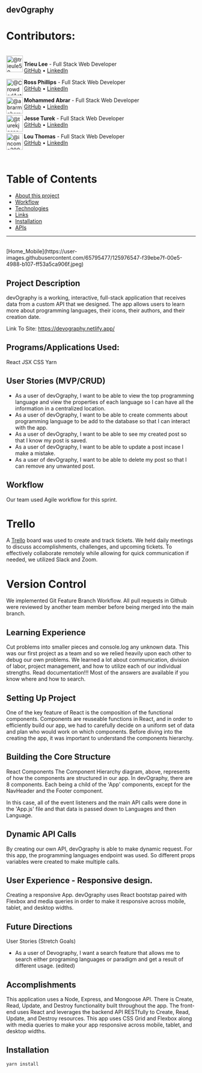 ## devOgraphy

# Contributors:

<br />
<img  align="left" class="avatar avatar-user" src="https://avatars.githubusercontent.com/u/83842451?v=4" width="44" height="44" alt="@trieule50">

**Trieu Lee** - Full Stack Web Developer<br>
[GitHub](https://github.com/trieule50) • [LinkedIn](https://www.linkedin.com/in/trieule1/)

<img  align="left" class="avatar avatar-user" src="https://avatars.githubusercontent.com/u/65795477?v=4" width="44" height="44" alt="@CrowdedAstronaut">

**Ross Phillips** - Full Stack Web Developer<br>
[GitHub](https://github.com/CrowdedAstronaut) • [LinkedIn](https://www.linkedin.com/in/johnrossphillips/)

<img align="left" class="avatar avatar-user" src="https://avatars.githubusercontent.com/u/83424322?v=4" width="44" height="44" alt="@abrarmohammed109">

**Mohammed Abrar** - Full Stack Web Developer<br>
[GitHub](https://github.com/abrarmohammed109) • [LinkedIn](https://www.linkedin.com/in/abrarmohammed/)

<img align="left" class="avatar avatar-user" src="https://avatars.githubusercontent.com/u/77644242?v=4" width="44" height="44" alt="@turekjesse">

**Jesse Turek** - Full Stack Web Developer<br>
[GitHub](https://github.com/turekjesse) • [LinkedIn](https://www.linkedin.com/in/turekjesse/)

<img align="left" class="avatar avatar-user" src="https://avatars.githubusercontent.com/u/84121059?v=4" width="44" height="44" alt="@income3000">

**Lou Thomas** - Full Stack Web Developer<br>
[GitHub](https://github.com/income3000) • [LinkedIn](https://www.linkedin.com/in/lou-thomas/)

<br />

# Table of Contents

- [About this project](#about)
- [Workflow](#workflow)
- [Technologies](#technologies)
- [Links](#links)
- [Installation](#install)
- [APIs](#apis)

<hr />
<br />
[Home_Mobile](https://user-images.githubusercontent.com/65795477/125976547-f39ebe7f-00e5-4988-b107-ff53a5ca906f.jpeg)

## Project Description

devOgraphy is a working, interactive, full-stack application that receives data from a custom API that we designed. The app allows users to learn more about programming languages, their icons, their authors, and their creation date.

Link To Site: https://devography.netlify.app/

## Programs/Applications Used:

React
JSX
CSS
Yarn

## User Stories (MVP/CRUD)

- As a user of devOgraphy, I want to be able to view the top programming language and view the properties of each language so I can have all the information in a centralized location.
- As a user of devOgraphy, I want to be able to create comments about programming language to be add to the database so that I can interact with the app.
- As a user of devOgraphy, I want to be able to see my created post so that I know my post is saved.
- As a user of devOgraphy, I want to be able to update a post incase I make a mistake.
- As a user of devOgraphy, I want to be able to delete my post so that I can remove any unwanted post.

## Workflow
Our team used Agile workflow for this sprint.

# Trello
A [Trello](https://trello.com/b/wuiNN4iB/devography) board was used to create and track tickets. We held daily meetings to discuss accomplishments, challenges, and upcoming tickets. To effectively collaborate remotely while allowing for quick communication if needed, we utilized Slack and Zoom.   

# Version Control
We implemented Git Feature Branch Workflow. All pull requests in Github were reviewed by another team member before being merged into the main branch.
## Learning Experience

Cut problems into smaller pieces and console.log any unknown data. This was our first project as a team and so we relied heavily upon each other to debug our own problems. We learned a lot about communication, division of labor, project management, and how to utilize each of our individual strengths. Read documentation!!! Most of the answers are available if you know where and how to search.

## Setting Up Project

One of the key feature of React is the composition of the functional components. Components are reuseable functions in React, and in order to efficiently build our app, we had to carefully decide on a uniform set of data and plan who would work on which components. Before diving into the creating the app, it was important to understand the components hierarchy.

## Building the Core Structure

React Components
The Component Hierarchy diagram, above, represents of how the components are structured in our app. In devOgraphy, there are 8 components. Each being a child of the 'App' components, except for the NavHeader and the Footer component.

In this case, all of the event listeners and the main API calls were done in the 'App.js' file and that data is passed down to Languages and then Language.

## Dynamic API Calls

By creating our own API, devOgraphy is able to make dynamic request. For this app, the programming languages endpoint was used. So different props variables were created to make multiple calls.

## User Experience - Responsive design.

Creating a responsive App. devOgraphy uses React bootstap paired with Flexbox and media queries in order to make it responsive across mobile, tablet, and desktop widths.

## Future Directions

User Stories (Stretch Goals)

- As a user of Devography, I want a search feature that allows me to search either programing languages or paradigm and get a result of different usage. (edited)

## Accomplishments

This application uses a Node, Express, and Mongoose API. There is Create, Read, Update, and Destroy functionality built throughout the app. The front-end uses React and leverages the backend API RESTfully to Create, Read, Update, and Destroy resources. This app uses CSS Grid and Flexbox along with media queries to make your app responsive across mobile, tablet, and desktop widths.

## Installation

```
yarn install

```
